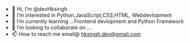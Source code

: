 - 👋 Hi, I’m @devHksingh
- 👀 I’m interested in Python,JavaScript,CSS,HTML, Webdevlopment
- 🌱 I’m currently learning ...Frontend devlopment and Python Framework
- 💞️ I’m looking to collaborate on ...
- 📫 How to reach me  email@ hksingh.dev@gmail.com

<!---
devHksingh/devHksingh is a ✨ special ✨ repository because its `README.md` (this file) appears on your GitHub profile.
You can click the Preview link to take a look at your changes.
--->
